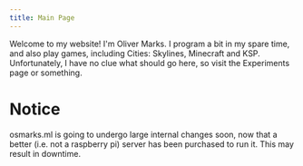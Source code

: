 ```yaml
---
title: Main Page
---
```


Welcome to my website!
I'm Oliver Marks.
I program a bit in my spare time, and also play games, including Cities: Skylines, Minecraft and KSP.
Unfortunately, I have no clue what should go here, so visit the Experiments page or something.

# Notice
osmarks.ml is going to undergo large internal changes soon, now that a better (i.e. not a raspberry pi) server has been purchased to run it.
This may result in downtime.